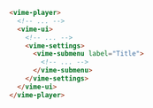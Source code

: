 ```html {6-8} title="example.html"
<vime-player>
  <!-- ... -->
  <vime-ui>
    <!-- ... -->
    <vime-settings>
      <vime-submenu label="Title">
        <!-- ... -->
      </vime-submenu>
    </vime-settings>
  </vime-ui>
</vime-player>
```
